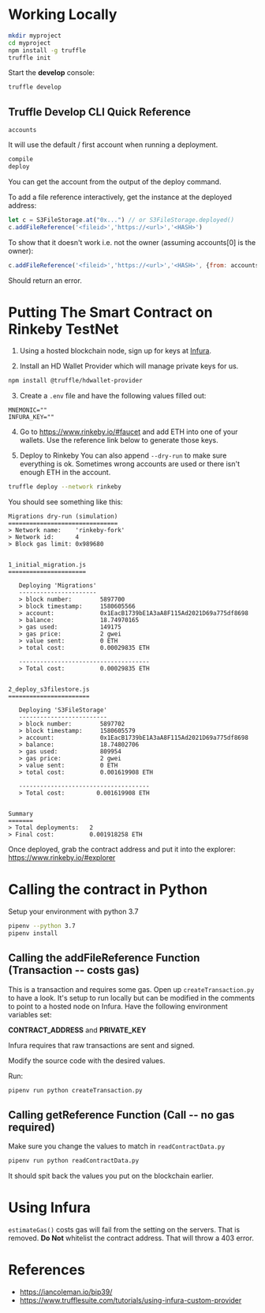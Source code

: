 # Working Locally

```bash
mkdir myproject
cd myproject
npm install -g truffle
truffle init
```

Start the **develop** console:
```bash
truffle develop
```


## Truffle Develop CLI Quick Reference
`accounts`

It will use the default / first account when running a deployment.
```bash
compile
deploy
```
You can get the account from the output of the deploy command.

To add a file reference interactively, get the instance at the deployed address:
```javascript
let c = S3FileStorage.at("0x...") // or S3FileStorage.deployed()
c.addFileReference('<fileid>','https://<url>','<HASH>')
```

To show that it doesn't work i.e. not the owner (assuming accounts[0] is the owner):
```javascript
c.addFileReference('<fileid>','https://<url>','<HASH>', {from: accounts[3]})
```
Should return an error.

# Putting The Smart Contract on Rinkeby TestNet

1. Using a hosted blockchain node, sign up for keys at [Infura](https://infura.io).

2. Install an HD Wallet Provider which will manage private keys for us.
```bash
npm install @truffle/hdwallet-provider
```

3. Create a `.env` file and have the following values filled out:
```
MNEMONIC=""
INFURA_KEY=""
```

4. Go to https://www.rinkeby.io/#faucet and add ETH into one of your wallets. Use the reference link below to generate those keys.

5. Deploy to Rinkeby 
You can also append `--dry-run` to make sure everything is ok. Sometimes wrong accounts are used or there isn't enough ETH in the account.

```bash
truffle deploy --network rinkeby
```

You should see something like this:
```
Migrations dry-run (simulation)
===============================
> Network name:    'rinkeby-fork'
> Network id:      4
> Block gas limit: 0x989680


1_initial_migration.js
======================

   Deploying 'Migrations'
   ----------------------
   > block number:        5897700
   > block timestamp:     1580605566
   > account:             0x1EacB1739bE1A3aA8F115Ad2021D69a775df8698
   > balance:             18.74970165
   > gas used:            149175
   > gas price:           2 gwei
   > value sent:          0 ETH
   > total cost:          0.00029835 ETH

   -------------------------------------
   > Total cost:          0.00029835 ETH


2_deploy_s3filestore.js
=======================

   Deploying 'S3FileStorage'
   -------------------------
   > block number:        5897702
   > block timestamp:     1580605579
   > account:             0x1EacB1739bE1A3aA8F115Ad2021D69a775df8698
   > balance:             18.74802706
   > gas used:            809954
   > gas price:           2 gwei
   > value sent:          0 ETH
   > total cost:          0.001619908 ETH

   -------------------------------------
   > Total cost:         0.001619908 ETH


Summary
=======
> Total deployments:   2
> Final cost:          0.001918258 ETH
```

Once deployed, grab the contract address and put it into the explorer:
https://www.rinkeby.io/#explorer

# Calling the contract in Python

Setup your environment with python 3.7

```bash
pipenv --python 3.7
pipenv install
```

## Calling the addFileReference Function (Transaction -- costs gas)

This is a transaction and requires some gas. Open up `createTransaction.py` to have a look. It's setup to run locally but can be modified in the comments to point to a hosted node on Infura.
Have the following environment variables set:

**CONTRACT_ADDRESS** and **PRIVATE_KEY**

Infura requires that raw transactions are sent and signed.

Modify the source code with the desired values. 

Run:

```bash
pipenv run python createTransaction.py
```

## Calling getReference Function (Call -- no gas required)

Make sure you change the values to match in `readContractData.py`

```bash
pipenv run python readContractData.py
```

It should spit back the values you put on the blockchain earlier.

# Using Infura
`estimateGas()` costs gas will fail from the setting on the servers. That is removed.
**Do Not** whitelist the contract address. That will throw a 403 error.

# References
- https://iancoleman.io/bip39/
- https://www.trufflesuite.com/tutorials/using-infura-custom-provider
